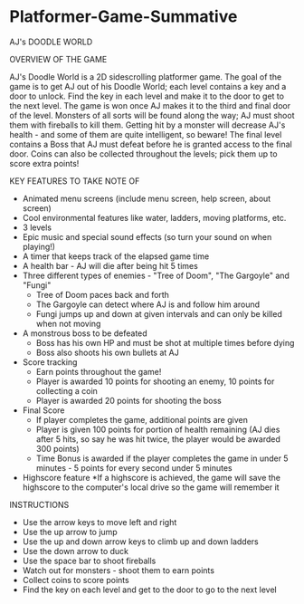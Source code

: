 # Platformer-Game-Summative

AJ's DOODLE WORLD 

OVERVIEW OF THE GAME

AJ's Doodle World is a 2D sidescrolling platformer game. The goal of the game is to get AJ out of his Doodle World; each level contains a key and a door to unlock. Find the key in each level and make it to the door to get to the next level. The game is won once AJ makes it to the third and final door of the level. Monsters of all sorts will be found along the way; AJ must shoot them with fireballs to kill them. Getting hit by a monster will decrease AJ's health - and some of them are quite intelligent, so beware! The final level contains a Boss that AJ must defeat before he is granted access to the final door. Coins can also be collected throughout the levels; pick them up to score extra points!

KEY FEATURES TO TAKE NOTE OF

- Animated menu screens (include menu screen, help screen, about screen)
- Cool environmental features like water, ladders, moving platforms, etc.
- 3 levels 
- Epic music and special sound effects (so turn your sound on when playing!)
- A timer that keeps track of the elapsed game time
- A health bar - AJ will die after being hit 5 times
- Three different types of enemies - "Tree of Doom", "The Gargoyle" and "Fungi"
	* Tree of Doom paces back and forth
	* The Gargoyle can detect where AJ is and follow him around
	* Fungi jumps up and down at given intervals and can only be killed when not moving
- A monstrous boss to be defeated
	* Boss has his own HP and must be shot at multiple times before dying
	* Boss also shoots his own bullets at AJ
- Score tracking
	* Earn points throughout the game!
	* Player is awarded 10 points for shooting an enemy, 10 points for collecting a coin
	* Player is awarded 20 points for shooting the boss
- Final Score
	* If player completes the game, additional points are given
	* Player is given 100 points for portion of health remaining (AJ dies after 5 hits, so say he was hit twice, the player would be awarded 300 points)
	* Time Bonus is awarded if the player completes the game in under 5 minutes - 5 points for every second under 5 minutes
- Highscore feature
	*If a highscore is achieved, the game will save the highscore to the computer's local drive so the game will remember it

INSTRUCTIONS

- Use the arrow keys to move left and right
- Use the up arrow to jump
- Use the up and down arrow keys to climb up and down ladders
- Use the down arrow to duck
- Use the space bar to shoot fireballs
- Watch out for monsters - shoot them to earn points
- Collect coins to score points
- Find the key on each level and get to the door to go to the next level
